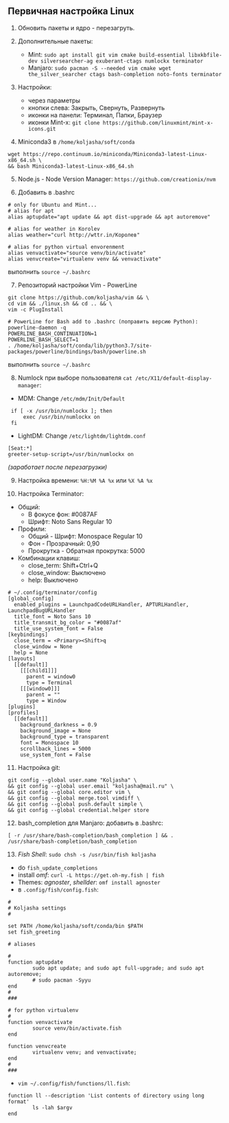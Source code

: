 ## Первичная настройка Linux

1. Обновить пакеты и ядро - перезагруть.

2. Дополнительные пакеты:
    * Mint: `sudo apt install git vim cmake build-essential libxkbfile-dev silversearcher-ag exuberant-ctags numlockx terminator`
    * Manjaro: `sudo pacman -S --needed vim cmake wget the_silver_searcher ctags bash-completion noto-fonts terminator`

3. Настройки:
    * через параметры
    * кнопки слева: Закрыть, Свернуть, Развернуть
    * иконки на панели: Терминал, Папки, Браузер
    * иконки Mint-x: `git clone https://github.com/linuxmint/mint-x-icons.git`
    
4. Miniconda3 в `/home/koljasha/soft/conda`
```
wget https://repo.continuum.io/miniconda/Miniconda3-latest-Linux-x86_64.sh \
&& bash Miniconda3-latest-Linux-x86_64.sh
```

5. Node.js - Node Version Manager: `https://github.com/creationix/nvm`

6. Добавить в .bashrc
```
# only for Ubuntu and Mint...
# alias for apt
alias aptupdate="apt update && apt dist-upgrade && apt autoremove"

# alias for weather in Korolev
alias weather="curl http://wttr.in/Королев"

# alias for python virtual envorenment
alias venvactivate="source venv/bin/activate"
alias venvcreate="virtualenv venv && venvactivate"
```
выполнить `source ~/.bashrc`

7. Репозиторий настройки Vim - PowerLine
```
git clone https://github.com/koljasha/vim && \
cd vim && ./linux.sh && cd .. && \
vim -c PlugInstall

# PowerLine for Bash add to .bashrc (поправить версию Python):
powerline-daemon -q
POWERLINE_BASH_CONTINUATION=1
POWERLINE_BASH_SELECT=1
. /home/koljasha/soft/conda/lib/python3.7/site-packages/powerline/bindings/bash/powerline.sh
```
выполнить `source ~/.bashrc`

8. Numlock при выборе пользователя `cat /etc/X11/default-display-manager`:
* MDM: Change `/etc/mdm/Init/Default`
```
 if [ -x /usr/bin/numlockx ]; then
     exec /usr/bin/numlockx on
 fi
```
* LightDM: Change `/etc/lightdm/lightdm.conf`
```
[Seat:*]
greeter-setup-script=/usr/bin/numlockx on
```
*(заработает после перезагрузки)*

9. Настройка времени:
`%H:%M %A %x` или `%X %A %x`

10. Настройка Terminator:
* Общий:
  * В фокусе фон: #0087AF
  * Шрифт: Noto Sans Regular 10
* Профили:
  * Общий - Шрифт: Monospace Regular 10
  * Фон - Прозрачный: 0,90
  * Прокрутка - Обратная прокрутка: 5000
* Комбинации клавиш:
  * close_term:   Shift+Ctrl+Q
  * close_window: Выключено
  * help: Выключено
```
# ~/.config/terminator/config
[global_config]
  enabled_plugins = LaunchpadCodeURLHandler, APTURLHandler, LaunchpadBugURLHandler
  title_font = Noto Sans 10
  title_transmit_bg_color = "#0087af"
  title_use_system_font = False
[keybindings]
  close_term = <Primary><Shift>q
  close_window = None
  help = None
[layouts]
  [[default]]
    [[[child1]]]
      parent = window0
      type = Terminal
    [[[window0]]]
      parent = ""
      type = Window
[plugins]
[profiles]
  [[default]]
    background_darkness = 0.9
    background_image = None
    background_type = transparent
    font = Monospace 10
    scrollback_lines = 5000
    use_system_font = False
```

11. Настройка git:
```
git config --global user.name "Koljasha" \
&& git config --global user.email "koljasha@mail.ru" \
&& git config --global core.editor vim \
&& git config --global merge.tool vimdiff \
&& git config --global push.default simple \
&& git config --global credential.helper store
```

12. bash_completion для Manjaro:
добавить в .bashrc:
```
[ -r /usr/share/bash-completion/bash_completion ] && . /usr/share/bash-completion/bash_completion
```

13. *Fish Shell*: `sudo chsh -s /usr/bin/fish koljasha`
* do `fish_update_completions`
* install *omf*: `curl -L https://get.oh-my.fish | fish`
* Themes: *agnoster*, *shellder*: `omf install agnoster`
* в `.config/fish/config.fish`:
```
#
# Koljasha settings
#

set PATH /home/koljasha/soft/conda/bin $PATH
set fish_greeting

# aliases

#
function aptupdate
        sudo apt update; and sudo apt full-upgrade; and sudo apt autoremove;
        # sudo pacman -Syyu
end
#
###

# for python virtualenv
#
function venvactivate
        source venv/bin/activate.fish
end

function venvcreate
        virtualenv venv; and venvactivate;
end
#
###
```
* `vim ~/.config/fish/functions/ll.fish`:
```
function ll --description 'List contents of directory using long format'
        ls -lah $argv
end
```
